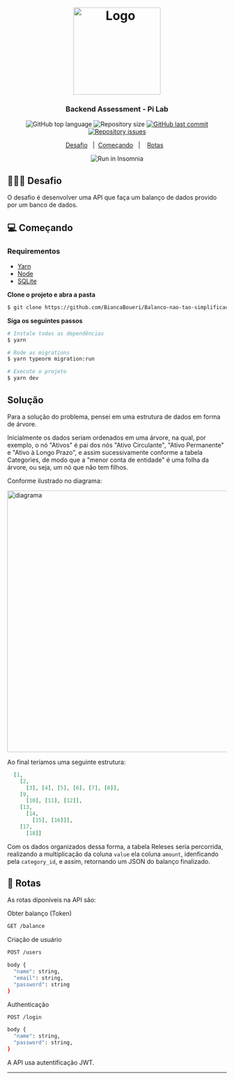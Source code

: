 <h1 align="center">
	<img alt="Logo" src="https://github.com/BiancaBoueri/Balanco-nao-tao-simplificado/blob/main/img/logo.png" width="200px" /> 
</h1>

<h3 align="center">
  Backend Assessment - Pi Lab
</h3>


<p align="center">
  <img alt="GitHub top language" src="https://img.shields.io/github/languages/top/BiancaBoueri/Balanco-nao-tao-simplificado">

  
  <img alt="Repository size" src="https://img.shields.io/github/repo-size/BiancaBoueri/Balanco-nao-tao-simplificado">
  
  <a href="https://github.com/BiancaBoueri/Balanco-nao-tao-simplificado/commits/master">
    <img alt="GitHub last commit" src="https://img.shields.io/github/last-commit/BiancaBoueri/Balanco-nao-tao-simplificado">
  </a>
  
  <a href="https://github.com/BiancaBoueri/Balanco-nao-tao-simplificado/issues">
    <img alt="Repository issues" src="https://img.shields.io/github/issues/BiancaBoueri/Balanco-nao-tao-simplificado">
  </a>

</p>

<p align="center">
  <a href="#-challenge">Desafio</a>&nbsp;&nbsp;&nbsp;|&nbsp;
  <a href="#-getting-started">Começando</a>&nbsp;&nbsp;&nbsp;|&nbsp;&nbsp;&nbsp;
  <a href="#-routes">Rotas</a>&nbsp;&nbsp;&nbsp;
</p>

<p id="insomniaButton" align="center">
  <img src="https://insomnia.rest/images/run.svg" alt="Run in Insomnia">
</p>

## 👨🏻‍💻 Desafio

O desafio é desenvolver uma API que faça um balanço de dados provido por um banco de dados.

## 💻 Começando

### Requirementos

- [Yarn](https://yarnpkg.com/)
- [Node](https://nodejs.org/en/)
- [SQLite](https://www.sqlite.org/index.html)


**Clone o projeto e abra a pasta**

```bash
$ git clone https://github.com/BiancaBoueri/Balanco-nao-tao-simplificado.git && cd Balanco-nao-tao-simplificado
```

**Siga os seguintes passos**

```bash
# Instale todas as dependências
$ yarn

# Rode as migrations
$ yarn typeorm migration:run

# Execute o projeto
$ yarn dev

```

##  Solução

Para a solução do problema, pensei em uma estrutura de dados em forma de árvore.

Inicialmente os dados seriam ordenados em uma árvore, na qual, por exemplo, o nó "Ativos" é pai dos nós "Ativo Circulante", "Ativo Permanente" e "Ativo à Longo Prazo", e assim sucessivamente conforme a tabela Categories, de modo que a "menor conta de entidade" é uma folha da árvore, ou seja, um nó que não tem filhos.

Conforme ilustrado no diagrama:

<img alt="diagrama" src="https://github.com/BiancaBoueri/Balanco-nao-tao-simplificado/blob/main/img/diagram.png" width="600px" /> 

Ao final teríamos uma seguinte estrutura:

```json
  [1,
    [2,
      [3], [4], [5], [6], [7], [8]], 
    [9, 
      [10], [11], [12]],
    [13, 
      [14, 
        [15], [16]]], 
    [17, 
      [18]]
```

Com os dados organizados dessa forma, a tabela Releses seria percorrida, realizando a multiplicação da coluna `value` ela coluna `amount`, idenficando pela `category_id`, e assim, retornando um JSON do balanço finalizado.


## 📝  Rotas 

As rotas diponíveis na API são:

Obter balanço (Token)
``` bash
GET /balance
```

Criação de usuário
``` bash
POST /users
```
``` bash
body {
  "name": string,
  "email": string,
  "password": string
}
```

Authenticação
```bash
POST /login
```
```bash
body {
  "name": string,
  "password": string,
}
```

A API usa autentificação JWT.

---

